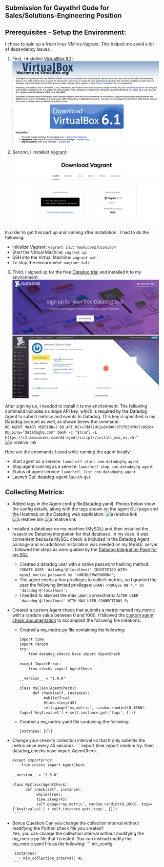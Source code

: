## Submission for Gayathri Gude for Sales/Solutions-Engineering Position

## Prerequisites - Setup the Environment:
I chose to spin up a fresh linux VM via Vagrant. This helped me avoid a lot of dependency issues.
1. First, I installed [VirtualBox 6.1](https://www.virtualbox.org/) :
![a relative link](images/VM.png)

2. Second, I installed [Vagrant](https://www.vagrantup.com/docs/installation/) :
![a relative link](images/Vagrant.png)

In order to get this part up and running after installation.. I had to do the following: 
  * Initialize Vagrant: ```vagrant init hashicorp/bionic64```
  * Start the Virtual Machine: ```vagrant up```
  * SSH into the Virtual Machine: ```vagrant ssh```
  * To stop the enviornment: ```vagrant halt```

3. Third, I signed up for the free [Datadog trial](https://www.datadoghq.com/free-datadog-trial/) and installed it to my environment:
![a relative link](images/DatadogTrial.png)
![a relative link](images/DatadogLogin.png)

After signing up, I needed to install it to my environment. The following command includes a unique API key, which is required by the Datadog Agent to submit metrics and events to Datadog. This key is specified in my Datadog account as well, as shown below the command.     
```DD_AGENT_MAJOR_VERSION=7 DD_API_KEY=7dd72dc2a84300cd72f658f0d7c062d4 DD_SITE="datadoghq.com" bash -c "$(curl -L https://s3.amazonaws.com/dd-agent/scripts/install_mac_os.sh)"```
![a relative link](images/ApiKey.png)

Here are the commands I used while running the agent locally:
  * Start agent as a service: ```launchctl start com.datadoghq.agent```
  * Stop agent running as a service: ```launchctl stop com.datadoghq.agent```
  * Status of agent service: ```launchctl list com.datadoghq.agent```
  * Launch Gui: datadog-agent ```launch-gui```

## Collecting Metrics:
  * Added tags in the Agent config file(Datadog.yaml). Photos below show the config details, along with the tags shown on the agent GUI page and the Hostmap on the Datadog web application.
![a relative link](images/ConfigFileHostnames.png)
![a relative link](images/HostnamesAgent.png)
![a relative link](images/HostMap.png)

  * Installed a database on my machine (MySQL) and then installed the respective Datadog integration for that database. In my case, it was convenient because MySQL check is included in the Datadog Agent package and no additional installation was needed on my MySQL server. I followed the steps as were guided by the [Datadog Integration Page for my SQL](https://docs.datadoghq.com/integrations/mysql/?tab=host).
      * Created a datadog user with a native password hashing method: ```CREATE USER 'datadog'@'localhost' IDENTIFIED WITH mysql_native_password by '<UNIQUEPASSWORD>';```
      * The agent needs a few privileges to collect metrics, so I granted the user the following limited privileges: ```GRANT PROCESS ON *.* TO 'datadog'@'localhost';```
      * I needed to also set the max_user_connections: ```ALTER USER 'datadog'@'localhost' WITH MAX_USER_CONNECTIONS 5;```

  * Created a custom Agent check that submits a metric named my_metric with a random value between 0 and 1000. I followed the [custom agent check documentation](https://docs.datadoghq.com/developers/write_agent_check/?tab=agentv6v7) to accomplish the following file creations:
      * Created a my_metric.py file containing the following:
        ```
        import time
        import random
        try:
            from datadog_checks.base import AgentCheck

        except ImportError:
            from checks import AgentCheck
            
        __version__ = "1.0.0"

        class MyClass(AgentCheck):
              def check(self, instance):
                   #while(True):
                   #time.sleep(45)
                   self.gauge('my_metric', random.randint(0,1000), tags=['key1:value1'] + self.instance.get('tags', []))
        ```
      * Created a my_metric.yaml file containing the following:
        ```
        instances: [{}]
        ```
      
  * Change your check's collection interval so that it only submits the metric once every 45 seconds.
        ```
        import time
        import random
        try:
            from datadog_checks.base import AgentCheck

        except ImportError:
            from checks import AgentCheck
            
        __version__ = "1.0.0"

        class MyClass(AgentCheck):
              def check(self, instance):
                   while(True):
                   time.sleep(45)
                   self.gauge('my_metric', random.randint(0,1000), tags=['key1:value1'] + self.instance.get('tags', []))
         ```
  * Bonus Question Can you change the collection interval without modifying the Python check file you created?   
    Yes, you can change the collection interval without modifying the my_metric.py file that I created. You can instead modify the my_metric.yaml file as the following: 
         ```
         init_config:

         instances:
           - min_collection_interval: 45
         ```
